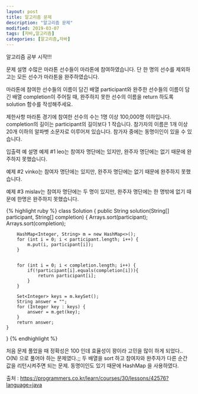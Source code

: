 ```yaml
---
layout: post
title: 알고리즘 문제
description: "알고리즘 문제"
modified: 2019-03-07
tags: [자바,알고리즘]
categories: [알고리즘,자바]
---
```


알고리즘 공부 시작!!!

문제 설명
수많은 마라톤 선수들이 마라톤에 참여하였습니다. 단 한 명의 선수를 제외하고는 모든 선수가 마라톤을 완주하였습니다.

마라톤에 참여한 선수들의 이름이 담긴 배열 participant와 완주한 선수들의 이름이 담긴 배열 completion이 주어질 때, 완주하지 못한 선수의 이름을 return 하도록 solution 함수를 작성해주세요.

제한사항
마라톤 경기에 참여한 선수의 수는 1명 이상 100,000명 이하입니다.
completion의 길이는 participant의 길이보다 1 작습니다.
참가자의 이름은 1개 이상 20개 이하의 알파벳 소문자로 이루어져 있습니다.
참가자 중에는 동명이인이 있을 수 있습니다.

입출력 예 설명
예제 #1
leo는 참여자 명단에는 있지만, 완주자 명단에는 없기 때문에 완주하지 못했습니다.

예제 #2
vinko는 참여자 명단에는 있지만, 완주자 명단에는 없기 때문에 완주하지 못했습니다.

예제 #3
mislav는 참여자 명단에는 두 명이 있지만, 완주자 명단에는 한 명밖에 없기 때문에 한명은 완주하지 못했습니다.

{% highlight ruby %}
   class Solution {
    public String solution(String[] participant, String[] completion) {
        Arrays.sort(participant);
        Arrays.sort(completion);

        HashMap<Integer, String> m = new HashMap<>();
        for (int i = 0; i < participant.length; i++) {
            m.put(i, participant[i]);
        }


        for (int i = 0; i < completion.length; i++) {
            if(!participant[i].equals(completion[i])){
                return participant[i];
            }
        }

        Set<Integer> keys = m.keySet();
        String answer = "";
        for (Integer key : keys) {
            answer = m.get(key);
        }
        return answer;
    }
}
{% endhighlight %}

처음 문제 풀었을 때 정확성은 100 인데 효율성이 꽝이라 고민을 많이 하게 되었다.. 
O(N) 으로 풀어야 하는 문제였다.;;
두 배열을 sort 하고 참여자와 완주자가 다른 순간 값을 리턴시켜주면 되는 문제.
동명이인도 있기 때문에 HashMap 을 사용하였다.

출처 : https://programmers.co.kr/learn/courses/30/lessons/42576?language=java